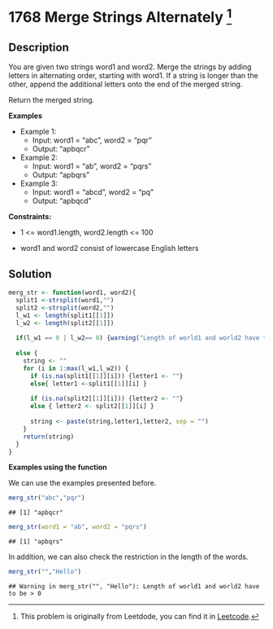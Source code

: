 # 1768 Merge Strings Alternately [^2]

## Description

You are given two strings word1 and word2. Merge the strings by adding
letters in alternating order, starting with word1. If a string is longer
than the other, append the additional letters onto the end of the merged
string.

Return the merged string.

**Examples**

-   Example 1:
    -   Input: word1 = “abc”, word2 = “pqr”
    -   Output: “apbqcr”
-   Example 2:
    -   Input: word1 = “ab”, word2 = “pqrs”
    -   Output: “apbqrs”
-   Example 3:
    -   Input: word1 = “abcd”, word2 = “pq”
    -   Output: “apbqcd”

**Constraints:**

-   1 \<= word1.length, word2.length \<= 100

-   word1 and word2 consist of lowercase English letters

## Solution

``` r
merg_str <- function(word1, word2){
  split1 <-strsplit(word1,"")
  split2 <-strsplit(word2,"")
  l_w1 <- length(split1[[1]])
  l_w2 <- length(split2[[1]])
  
  if(l_w1 == 0 | l_w2== 0) {warning("Length of world1 and world2 have to be > 0 ")}
  
  else {
    string <- "" 
    for (i in 1:max(l_w1,l_w2)) {
      if (is.na(split1[[1]][i])) {letter1 <- ""}
      else{ letter1 <-split1[[1]][i] }
      
      if (is.na(split2[[1]][i])) {letter2 <- ""}
      else { letter2 <- split2[[1]][i] }
    
      string <- paste(string,letter1,letter2, sep = "")
    }
    return(string)
  }
}
```

**Examples using the function**

We can use the examples presented before.

``` r
merg_str("abc","pqr")
```

    ## [1] "apbqcr"

``` r
merg_str(word1 = "ab", word2 = "pqrs")
```

    ## [1] "apbqrs"

In addition, we can also check the restriction in the length of the
words.

``` r
merg_str("","Hello")
```

    ## Warning in merg_str("", "Hello"): Length of world1 and world2 have to be > 0

[^1]: Economist. Email: <jocastillo@colmex.mx>. My website:
    <https://joelcastillo.netlify.app>

[^2]: This problem is originally from Leetdode, you can find it in
    [Leetcode](https://leetcode.com/problems/merge-strings-alternately/description/?envType=study-plan-v2&envId=leetcode-75).
